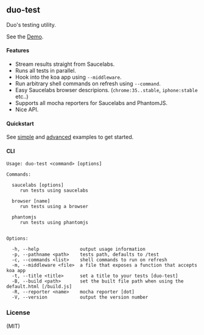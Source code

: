 
## duo-test

  Duo's testing utility.

  See the [Demo](https://cloudup.com/c5qdleOudgZ).

#### Features

  - Stream results straight from Saucelabs.
  - Runs all tests in parallel.
  - Hook into the koa app using `--middleware`.
  - Run arbitrary shell commands on refresh using `--command`.
  - Easy Saucelabs browser descripions. (`chrome:35..stable`, `iphone:stable` etc..)
  - Supports all mocha reporters for Saucelabs and PhantomJS.
  - Nice API.

#### Quickstart

  See [simple](https://github.com/component/duo-test/tree/master/examples/simple) and [advanced](https://github.com/component/duo-test/tree/master/examples/advanced) examples to get started.

#### CLI

    Usage: duo-test <command> [options]

    Commands:

      saucelabs [options]
         run tests using saucelabs

      browser [name]
         run tests using a browser

      phantomjs
         run tests using phantomjs


    Options:

      -h, --help               output usage information
      -p, --pathname <path>    tests path, defaults to /test
      -c, --commands <list>    shell commands to run on refresh
      -m, --middleware <file>  a file that exposes a function that accepts koa app
      -t, --title <title>      set a title to your tests [duo-test]
      -B, --build <path>       set the built file path when using the default.html [/build.js]
      -R, --reporter <name>    mocha reporter [dot]
      -V, --version            output the version number

### License

  (MIT)

